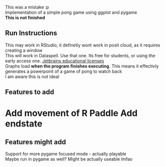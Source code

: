 This was a mistake :p<br>
Implementation of a simple pong game using ggplot and pygame<br>
**This is not finished**<br>

## Run Instructions

This may work in RStudio, it definetly wont work in posit cloud, as it requires creating a window<br>
This will work in Dataspell. Use that one. Its free for students, or using the early access one. [Jetbrains educational licenses](https://www.jetbrains.com/community/education/#students)<br>
Graphs load **when the program finishes executing**. This means it effectivly generates a powerpoint of a game of pong to watch back<br>
I am aware this is not ideal

## Features to add
Add movement of R Paddle
Add endstate
=======


## Features might add
Support for more pygame focused mode - actually playable<br>
  Maybe run in pygame as well? Might be actually useable lmfao
